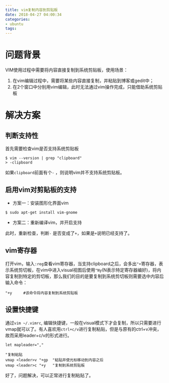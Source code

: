 ```yaml
---
title: vim复制内容到剪贴板
date: 2018-04-27 04:00:34
categories:
- ubuntu
tags:
---
```


# 问题背景

VIM使用过程中需要将内容直接复制到系统剪贴板，使用场景：

1. 在vim编辑过程中，需要将某些内容直接复制，并粘贴到博客或gedit中；
2. 在2个窗口中分别用vim编辑，此时无法通过vim操作完成，只能借助系统剪贴板



# 解决方案

## 判断支持性

首先需要检查vim是否支持系统剪贴板

```
$ vim --version | grep "clipboard"
> -clipboard
```

如果`clipboard`前面有个`-` ，则说明vim并不支持系统剪贴板。

## 启用vim对剪贴板的支持

- 方案一：安装图形化界面vim

```
$ sudo apt-get install vim-gnome
```

- 方案二：重新编译vim，并开启支持

此时，重新检查，判断`-` 是否变成了`+`，如果是`+`说明已经支持了。

## vim寄存器

打开vim，输入`:reg`查看vim寄存器，当支持clipboard之后，会多出`"+`寄存器，表示系统剪切板，在vim中进入visual视图后使用`"Ny`(N表示特定寄存器编好)，将内容复制到特定的剪切板，那么我们的目的是要复制到系统剪切板则需要选中内容后输入命令：

```
"+y		#该命令将内容复制到系统剪贴板
```

## 设置快捷键

通过`vim ~/.vimrc`, 编辑快捷键，一般在visual模式下才会复制，所以只需要进行vmap就可以了。有人喜欢用`ctrl+c/v`进行复制粘贴，但是与原有的ctrl+v冲突，故而采用leader+c/v的形式进行。

```
let mapleader="," 

"复制粘贴
vmap <leader>v "+gp  "粘贴并使光标移动到内容之后
vmap <leader>c "+y   "复制到系统剪贴板
```

好了，问题解决，可以正常进行复制粘贴了。